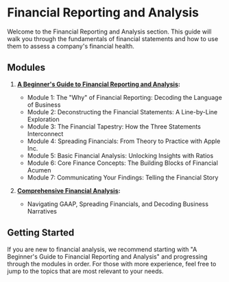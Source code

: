 # Financial Reporting and Analysis

Welcome to the Financial Reporting and Analysis section. This guide will walk you through the fundamentals of financial statements and how to use them to assess a company's financial health.

## Modules

1.  **[A Beginner's Guide to Financial Reporting and Analysis](./fra1.md):**
    *   Module 1: The "Why" of Financial Reporting: Decoding the Language of Business
    *   Module 2: Deconstructing the Financial Statements: A Line-by-Line Exploration
    *   Module 3: The Financial Tapestry: How the Three Statements Interconnect
    *   Module 4: Spreading Financials: From Theory to Practice with Apple Inc.
    *   Module 5: Basic Financial Analysis: Unlocking Insights with Ratios
    *   Module 6: Core Finance Concepts: The Building Blocks of Financial Acumen
    *   Module 7: Communicating Your Findings: Telling the Financial Story

2.  **[Comprehensive Financial Analysis](./fra2.md):**
    *   Navigating GAAP, Spreading Financials, and Decoding Business Narratives

## Getting Started

If you are new to financial analysis, we recommend starting with "A Beginner's Guide to Financial Reporting and Analysis" and progressing through the modules in order. For those with more experience, feel free to jump to the topics that are most relevant to your needs.
